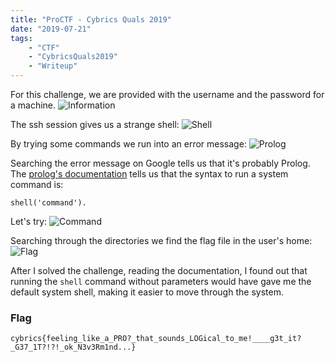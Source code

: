 ```yaml
---
title: "ProCTF - Cybrics Quals 2019"
date: "2019-07-21"
tags:
    - "CTF"
    - "CybricsQuals2019"
    - "Writeup"
---
```


For this challenge, we are provided with the username and the password for a machine.
![Information](/images/cybrics-2019/proctf/pro-task.png)

The ssh session gives us a strange shell:
![Shell](/images/cybrics-2019/proctf/shell.png)

By trying some commands we run into an error message:
![Prolog](/images/cybrics-2019/proctf/prolog.png)

Searching the error message on Google tells us that it's probably Prolog.
The [prolog's documentation](https://www.swi-prolog.org/pldoc/man?predicate=shell/2) tells us that the syntax to run a system command is:
```
shell('command').
```

Let's try:
![Command](/images/cybrics-2019/proctf/command.png)

Searching through the directories we find the flag file in the user's home:
![Flag](/images/cybrics-2019/proctf/flag.png)


After I solved the challenge, reading the documentation, I found out that
running the `shell` command without parameters would have gave me the default
system shell, making it easier to move through the system.

### Flag
```
cybrics{feeling_like_a_PRO?_that_sounds_LOGical_to_me!____g3t_it?_G37_1T?!?!_ok_N3v3Rm1nd...}
```
